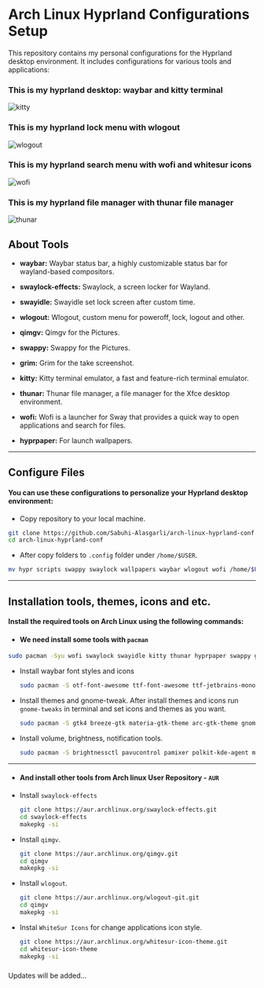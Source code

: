 # Arch Linux Hyprland Configurations Setup

This repository contains my personal configurations for the Hyprland desktop environment. It includes configurations for various tools and applications:


### This is my hyprland desktop: waybar and kitty terminal
![kitty](https://github.com/Sabuhi-Alasgarli/hyprland-configurations/assets/70092601/68a4f975-a753-40f6-9382-a390040ae3cf)


### This is my hyprland lock menu with wlogout
![wlogout](https://github.com/Sabuhi-Alasgarli/hyprland-configurations/assets/70092601/75655dba-97d7-4f02-ad83-a2f3ef8f3da0)


### This is my hyprland search menu with wofi and whitesur icons
![wofi](https://github.com/Sabuhi-Alasgarli/hyprland-configurations/assets/70092601/af83184a-48bc-4643-9ee9-41b8dbee2697)


### This is my hyprland file manager with thunar file manager
![thunar](https://github.com/Sabuhi-Alasgarli/hyprland-configurations/assets/70092601/60f1db60-a297-4e3c-a370-4eda8aa94932)



## About Tools

- **waybar:**  Waybar status bar, a highly customizable status bar for wayland-based compositors.

- **swaylock-effects:**  Swaylock, a screen locker for Wayland.

- **swayidle:** Swayidle set lock screen after custom time.

- **wlogout:** Wlogout, custom menu for poweroff, lock, logout and other.

- **qimgv:** Qimgv for the Pictures.

- **swappy:** Swappy for the Pictures.

- **grim:** Grim for the take screenshot.

- **kitty:**  Kitty terminal emulator, a fast and feature-rich terminal emulator.

- **thunar:**  Thunar file manager, a file manager for the Xfce desktop environment.

- **wofi:**  Wofi is a launcher for Sway that provides a quick way to open applications and search for files.

- **hyprpaper:**  For launch wallpapers.

___
## Configure Files

#### You can use these configurations to personalize your Hyprland desktop environment:
 
- Copy repository to your local machine.
```bash
git clone https://github.com/Sabuhi-Alasgarli/arch-linux-hyprland-conf.git
cd arch-linux-hyprland-conf
```

- After copy folders to ```.config``` folder under ```/home/$USER```.
```bash
mv hypr scripts swappy swaylock wallpapers waybar wlogout wofi /home/$USER/.config/
```

---
## Installation tools, themes, icons and etc.
   
#### Install the required tools on Arch Linux using the following commands:

- #### We need install some tools with ```pacman```
```bash
sudo pacman -Syu wofi swaylock swayidle kitty thunar hyprpaper swappy grim slurp waybar
```
- Install waybar font styles and icons
  ```bash
  sudo pacman -S otf-font-awesome ttf-font-awesome ttf-jetbrains-mono ttf-arimo-nerd
  ```
- Install themes and gnome-tweak. After install themes and icons run ```gnome-tweaks``` in terminal and set icons and themes as you want.
  ```bash
  sudo pacman -S gtk4 breeze-gtk materia-gtk-theme arc-gtk-theme gnome-tweaks
  ```
- Install volume, brightness, notification tools.
  ```bash
  sudo pacman -S brightnessctl pavucontrol pamixer polkit-kde-agent mako
  ```
---
- #### And install other tools from Arch linux User Repository - ```AUR```
- Install ```swaylock-effects```
  ```bash
  git clone https://aur.archlinux.org/swaylock-effects.git
  cd swaylock-effects
  makepkg -si
  ```
- Install ```qimgv```.
  ```bash
  git clone https://aur.archlinux.org/qimgv.git
  cd qimgv
  makepkg -si
  ```
- Install ```wlogout```.
  ```bash
  git clone https://aur.archlinux.org/wlogout-git.git
  cd qimgv
  makepkg -si
  ```
- Instal ```WhiteSur Icons``` for change applications icon style.
  ```bash
  git clone https://aur.archlinux.org/whitesur-icon-theme.git
  cd whitesur-icon-theme
  makepkg -si
  ```

### 

Updates will be added...
